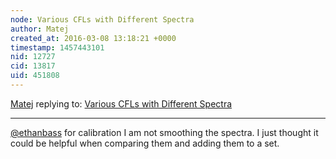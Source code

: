 ```yaml
---
node: Various CFLs with Different Spectra
author: Matej
created_at: 2016-03-08 13:18:21 +0000
timestamp: 1457443101
nid: 12727
cid: 13817
uid: 451808
---
```




[Matej](../profile/Matej) replying to: [Various CFLs with Different Spectra](../notes/Matej/02-24-2016/various-cfls-with-different-spectra)

----
[@ethanbass](/profile/ethanbass) for calibration I am not smoothing the spectra. I just thought it could be helpful when comparing them and adding them to a set.